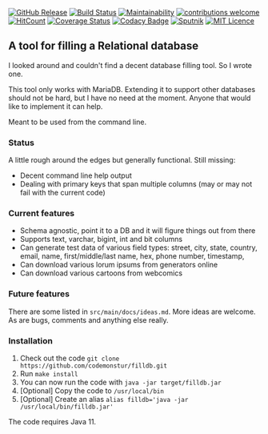 
[![GitHub Release](https://img.shields.io/github/release/codemonstur/filldb.svg)](https://github.com/codemonstur/filldb/releases) 
[![Build Status](https://travis-ci.org/codemonstur/filldb.svg?branch=master)](https://travis-ci.org/codemonstur/filldb)
[![Maintainability](https://api.codeclimate.com/v1/badges/cf3bf5cb7c1ae4f9f359/maintainability)](https://codeclimate.com/github/codemonstur/filldb/maintainability)
[![contributions welcome](https://img.shields.io/badge/contributions-welcome-brightgreen.svg?style=flat)](https://github.com/dwyl/esta/issues)
[![HitCount](http://hits.dwyl.com/codemonstur/filldb.svg)](http://hits.dwyl.com/codemonstur/filldb)
[![Coverage Status](https://coveralls.io/repos/github/codemonstur/filldb/badge.svg?branch=master)](https://coveralls.io/github/codemonstur/filldb?branch=master)
[![Codacy Badge](https://api.codacy.com/project/badge/Grade/0f23dda61a2f4ec4909827462b6aa47e)](https://www.codacy.com/manual/codemonstur/filldb)
[![Sputnik](https://sputnik.ci/conf/badge)](https://sputnik.ci/app#/builds/codemonstur/filldb)
[![MIT Licence](https://badges.frapsoft.com/os/mit/mit.svg?v=103)](https://opensource.org/licenses/mit-license.php)

## A tool for filling a Relational database

I looked around and couldn't find a decent database filling tool.
So I wrote one.

This tool only works with MariaDB.
Extending it to support other databases should not be hard, but I have no need at the moment.
Anyone that would like to implement it can help.

Meant to be used from the command line.

### Status

A little rough around the edges but generally functional.
Still missing:
- Decent command line help output
- Dealing with primary keys that span multiple columns (may or may not fail with the current code)

### Current features

- Schema agnostic, point it to a DB and it will figure things out from there
- Supports text, varchar, bigint, int and bit columns
- Can generate test data of various field types:
  street, city, state, country, email, name, first/middle/last name, hex, 
  phone number, timestamp, 
- Can download various lorum ipsums from generators online
- Can download various cartoons from webcomics

### Future features

There are some listed in `src/main/docs/ideas.md`.
More ideas are welcome.
As are bugs, comments and anything else really.

### Installation

1. Check out the code `git clone https://github.com/codemonstur/filldb.git`
2. Run `make install`
3. You can now run the code with `java -jar target/filldb.jar`
4. \[Optional] Copy the code to `/usr/local/bin`
5. \[Optional] Create an alias `alias filldb='java -jar /usr/local/bin/filldb.jar'`

The code requires Java 11.
